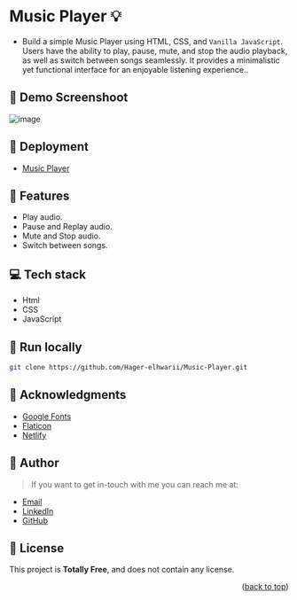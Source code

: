 
<a name="readme-top"></a>
# Music Player :bulb:
- Build a simple Music Player using HTML, CSS, and `Vanilla JavaScript`. Users have the ability to play, pause, mute, and stop the audio playback, as well as switch between songs seamlessly. It provides a minimalistic yet functional interface for an enjoyable listening experience..

## :camera_flash: Demo Screenshoot
![image](https://github.com/Hager-elhwarii/Weather-App/assets/80959882/e791ab8a-3d00-468c-a423-d02561804e07)

## 🚀 Deployment
 - [Music Player](https://media-player-dottie.netlify.app/)

## 📝 Features
- Play audio.
- Pause and Replay audio.
- Mute and Stop audio.
- Switch between songs.

## 💻 Tech stack
- Html
- CSS
- JavaScript

##  🔐 Run locally 

```bash
git clone https://github.com/Hager-elhwarii/Music-Player.git
```

## 📌 Acknowledgments
- [Google Fonts](http://hager.a.elhawary@gmail.com/)
- [Flaticon](https://www.flaticon.com/)
- [Netlify](https://www.netlify.com/)


## 🦄   Author
> If you want to get in-touch with me you can reach me at:

-  [Email](http://hager.a.elhawary@gmail.com/)
-  [LinkedIn](https://www.linkedin.com/in/hager-omar-elhawary/)
-  [GitHub](https://github.com/Hager-elhwarii)

## 📘 License
This project is **Totally Free**,  and does not contain any license.




<p align="right">(<a href="#readme-top">back to top</a>)</p>

